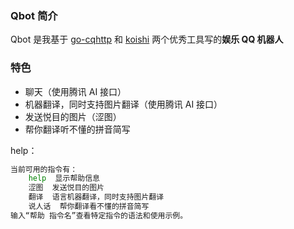 ### Qbot 简介

Qbot 是我基于 [go-cqhttp](https://github.com/Mrs4s/go-cqhttp) 和 [koishi](https://github.com/koishijs/koishi) 两个优秀工具写的**娱乐 QQ 机器人**

### 特色

- 聊天（使用腾讯 AI 接口）
- 机器翻译，同时支持图片翻译（使用腾讯 AI 接口）
- 发送悦目的图片（涩图）
- 帮你翻译听不懂的拼音简写

help：
```bash
当前可用的指令有：
    help  显示帮助信息
    涩图  发送悦目的图片
    翻译  语言机器翻译，同时支持图片翻译
    说人话  帮你翻译看不懂的拼音简写
输入“帮助 指令名”查看特定指令的语法和使用示例。
```
